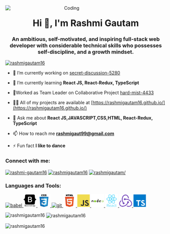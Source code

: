 
<img align="left" alt="Coding" width="400" style="text-align:center" src="https://camo.githubusercontent.com/5ddf73ad3a205111cf8c686f687fc216c2946a75005718c8da5b837ad9de78c9/68747470733a2f2f7468756d62732e6766796361742e636f6d2f4576696c4e657874446576696c666973682d736d616c6c2e676966">

<h1 align="center">Hi 👋, I'm Rashmi Gautam</h1>
<h3 align="center">An ambitious, self-motivated, and inspiring full-stack web developer with considerable technical skills who possesses self-discipline, and a growth mindset.</h3>

<p align="left"> <a href="https://github.com/ryo-ma/github-profile-trophy"><img src="https://github-profile-trophy.vercel.app/?username=rashmigautam16" alt="rashmigautam16" /></a> </p>

- 🔭 I’m currently working on [secret-discussion-5280](https://app.netlify.com/sites/tangerine-taiyaki-f7dece/overview)

- 🌱 I’m currently learning **React JS, React-Redux, TypeScript**

- 👯Worked as Team Leader on Collaborative Project [hard-mist-4433](https://cerulean-starship-093f7d.netlify.app/)

- 👨‍💻 All of my projects are available at [https://rashmigautam16.github.io/](https://rashmigautam16.github.io/)

- 💬 Ask me about **React JS,JAVASCRIPT,CSS,HTML, React-Redux, TypeScript**

- 📫 How to reach me **rashmigaut99@gmail.com**

- ⚡ Fun fact **I like to dance**

<h3 align="left">Connect with me:</h3>
<p align="left">
<a href="https://linkedin.com/in/rashmi-gautam16" target="blank"><img align="center" src="https://raw.githubusercontent.com/rahuldkjain/github-profile-readme-generator/master/src/images/icons/Social/linked-in-alt.svg" alt="rashmi-gautam16" height="30" width="40" /></a>
<a href="https://codesandbox.com/rashmigautam16" target="blank"><img align="center" src="https://raw.githubusercontent.com/rahuldkjain/github-profile-readme-generator/master/src/images/icons/Social/codesandbox.svg" alt="rashmigautam16" height="30" width="40" /></a>
<a href="https://www.leetcode.com/rashmigautam/" target="blank"><img align="center" src="https://raw.githubusercontent.com/rahuldkjain/github-profile-readme-generator/master/src/images/icons/Social/leet-code.svg" alt="rashmigautam/" height="30" width="40" /></a>
</p>

<h3 align="left">Languages and Tools:</h3>
<p align="left"> <a href="https://babeljs.io/" target="_blank" rel="noreferrer"> <img src="https://www.vectorlogo.zone/logos/babeljs/babeljs-icon.svg" alt="babel" width="40" height="40"/> </a> <a href="https://getbootstrap.com" target="_blank" rel="noreferrer"> <img src="https://raw.githubusercontent.com/devicons/devicon/master/icons/bootstrap/bootstrap-plain-wordmark.svg" alt="bootstrap" width="40" height="40"/> </a> <a href="https://www.w3schools.com/css/" target="_blank" rel="noreferrer"> <img src="https://raw.githubusercontent.com/devicons/devicon/master/icons/css3/css3-original-wordmark.svg" alt="css3" width="40" height="40"/> </a> <a href="https://git-scm.com/" target="_blank" rel="noreferrer"> <img src="https://www.vectorlogo.zone/logos/git-scm/git-scm-icon.svg" alt="git" width="40" height="40"/> </a> <a href="https://www.w3.org/html/" target="_blank" rel="noreferrer"> <img src="https://raw.githubusercontent.com/devicons/devicon/master/icons/html5/html5-original-wordmark.svg" alt="html5" width="40" height="40"/> </a> <a href="https://developer.mozilla.org/en-US/docs/Web/JavaScript" target="_blank" rel="noreferrer"> <img src="https://raw.githubusercontent.com/devicons/devicon/master/icons/javascript/javascript-original.svg" alt="javascript" width="40" height="40"/> </a> <a href="https://nodejs.org" target="_blank" rel="noreferrer"> <img src="https://raw.githubusercontent.com/devicons/devicon/master/icons/nodejs/nodejs-original-wordmark.svg" alt="nodejs" width="40" height="40"/> </a> <a href="https://reactjs.org/" target="_blank" rel="noreferrer"> <img src="https://raw.githubusercontent.com/devicons/devicon/master/icons/react/react-original-wordmark.svg" alt="react" width="40" height="40"/> </a> <a href="https://redux.js.org" target="_blank" rel="noreferrer"> <img src="https://raw.githubusercontent.com/devicons/devicon/master/icons/redux/redux-original.svg" alt="redux" width="40" height="40"/> </a> <a href="https://www.typescriptlang.org/" target="_blank" rel="noreferrer"> <img src="https://raw.githubusercontent.com/devicons/devicon/master/icons/typescript/typescript-original.svg" alt="typescript" width="40" height="40"/> </a> </p>

<p><img align="left" src="https://github-readme-stats.vercel.app/api/top-langs?username=rashmigautam16&show_icons=true&locale=en&layout=compact" alt="rashmigautam16" /></p>

<p>&nbsp;<img align="center" src="https://github-readme-stats.vercel.app/api?username=rashmigautam16&show_icons=true&locale=en" alt="rashmigautam16" /></p>

<p><img align="center" src="https://github-readme-streak-stats.herokuapp.com/?user=rashmigautam16&" alt="rashmigautam16" /></p>






